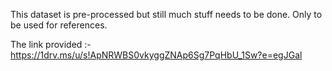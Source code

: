 This dataset is pre-processed but still much stuff needs to be done. Only to be used for references.

The link provided :- https://1drv.ms/u/s!ApNRWBS0vkyggZNAp6Sg7PqHbU_1Sw?e=egJGal
